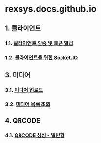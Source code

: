 # rexsys.docs.github.io


## 1. 클라이언트
  ### 1.1. [클라이언트 인증 및 토큰 발급](https://github.com/digimixnet2/rexsys.docs/blob/main/api.client.certificate.md)
  ### 1.2. [클라이언트를 위한 Socket.IO](https://github.com/digimixnet2/rexsys.docs/blob/main/api.client.socketio.md)


## 3. 미디어
  ### 3.1. [미디어 업로드](https://github.com/digimixnet2/rexsys.docs/blob/main/api.media.upload.md)
  ### 3.2. [미디어 목록 조회](https://github.com/digimixnet2/rexsys.docs/blob/main/api.media.list.md)

## 4. QRCODE
  ### 4.1. [QRCODE 생성 - 일반형](https://github.com/digimixnet2/rexsys.docs/blob/main/api.qrcode.maker.noraml.md)
